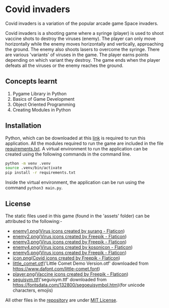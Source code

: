 # Covid invaders

Covid invaders is a variation of the popular arcade game Space invaders.

Covid invaders is a shooting game where a syringe (player) is used to shoot vaccine shots to destroy the viruses (enemy). The player can only move horizontally while the enemy moves horizontally and vertically, approaching the ground. The enemy also shoots lasers to overcome the syringe. There are various 'variants' of viruses in the game. The player earns points depending on which variant they destroy. The game ends when the player defeats all the viruses or the enemy reaches the ground.


## Concepts learnt

1. Pygame Library in Python
2. Basics of Game Development
3. Object Oriented Programming
4. Creating Modules in Python


## Installation

Python, which can be downloaded at this [link](https://www.python.org/downloads/) is required to run this application. All the modules required to run the game are included in the file [requirements.txt](https://github.com/Suhana66/Covid-invaders/blob/master/requirements.txt). A virtual environment to run the application can be created using the following commands in the command line.

```bash
python -m venv .venv
source .venv/bin/activate
pip install -r requirements.txt
```

Inside the virtual environment, the application can be run using the command `python3 main.py`.


## License

The static files used in this game (found in the 'assets' folder) can be attributed to the following:-
- [enemy1.png](https://github.com/Suhana66/Covid-invaders/blob/master/assets/enemy1.png)(<a href="https://www.flaticon.com/free-icons/virus" title="virus icons">Virus icons created by surang - Flaticon</a>)
- [enemy2.png](https://github.com/Suhana66/Covid-invaders/blob/master/assets/enemy2.png)(<a href="https://www.flaticon.com/free-icons/virus" title="virus icons">Virus icons created by Freepik - Flaticon</a>)
- [enemy3.png](https://github.com/Suhana66/Covid-invaders/blob/master/assets/enemy3.png)(<a href="https://www.flaticon.com/free-icons/virus" title="virus icons">Virus icons created by Freepik - Flaticon</a>)
- [enemy4.png](https://github.com/Suhana66/Covid-invaders/blob/master/assets/enemy4.png)(<a href="https://www.flaticon.com/free-icons/virus" title="virus icons">Virus icons created by kosonicon - Flaticon</a>)
- [enemy5.png](https://github.com/Suhana66/Covid-invaders/blob/master/assets/enemy5.png)(<a href="https://www.flaticon.com/free-icons/virus" title="virus icons">Virus icons created by Freepik - Flaticon</a>)
- [icon.png](https://github.com/Suhana66/Covid-invaders/blob/master/assets/icon.png)(<a href="https://www.flaticon.com/free-icons/covid" title="covid icons">Covid icons created by Freepik - Flaticon</a>)
- [little_comet.otf](https://github.com/Suhana66/Covid-invaders/blob/master/little_comet.otf)('Little Comet Demo Version.otf' downloaded from https://www.dafont.com/little-comet.font)
- [player.png](https://github.com/Suhana66/Covid-invaders/blob/master/assets/player.png)(<a href="https://www.flaticon.com/free-icons/vaccine" title="vaccine icons">Vaccine icons created by Freepik - Flaticon</a>)
- [seguisym.ttf](https://github.com/Suhana66/Covid-invaders/blob/master/assets/seguisym.ttf)('seguisym.ttf' downloaded from https://fontsdata.com/132800/segoeuisymbol.htm)(for unicode characters, emojis)

All other files in the [repository](https://github.com/Suhana66/IdeaHub/) are under [MIT License](https://choosealicense.com/licenses/mit/).
